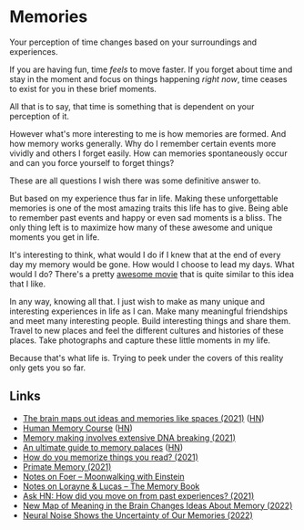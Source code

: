# Memories

Your perception of time changes based on your surroundings and experiences.

If you are having fun, time _feels_ to move faster. If you forget about time and stay in the moment and focus on things happening _right now_, time ceases to exist for you in these brief moments.

All that is to say, that time is something that is dependent on your perception of it.

However what's more interesting to me is how memories are formed. And how memory works generally. Why do I remember certain events more vividly and others I forget easily. How can memories spontaneously occur and can you force yourself to forget things?

These are all questions I wish there was some definitive answer to.

But based on my experience thus far in life. Making these unforgettable memories is one of the most amazing traits this life has to give. Being able to remember past events and happy or even sad moments is a bliss. The only thing left is to maximize how many of these awesome and unique moments you get in life.

It's interesting to think, what would I do if I knew that at the end of every day my memory would be gone. How would I choose to lead my days. What would I do? There's a pretty [awesome movie](https://letterboxd.com/film/memento/) that is quite similar to this idea that I like.

In any way, knowing all that. I just wish to make as many unique and interesting experiences in life as I can. Make many meaningful friendships and meet many interesting people. Build interesting things and share them. Travel to new places and feel the different cultures and histories of these places. Take photographs and capture these little moments in my life.

Because that's what life is. Trying to peek under the covers of this reality only gets you so far.

## Links

- [The brain maps out ideas and memories like spaces (2021)](https://www.quantamagazine.org/the-brain-maps-out-ideas-and-memories-like-spaces-20190114/) ([HN](https://news.ycombinator.com/item?id=27148529))
- [Human Memory Course](https://github.com/ContextLab/human-memory) ([HN](https://news.ycombinator.com/item?id=27448966))
- [Memory making involves extensive DNA breaking (2021)](https://picower.mit.edu/news/memory-making-involves-extensive-dna-breaking)
- [An ultimate guide to memory palaces](https://metacognitive.me/memory-palace/) ([HN](https://news.ycombinator.com/item?id=28640429))
- [How do you memorize things you read? (2021)](https://news.ycombinator.com/item?id=28839573)
- [Primate Memory (2021)](https://inference-review.com/article/primate-memory)
- [Notes on Foer – Moonwalking with Einstein](http://www.federicopereiro.com/notes-foer-moonwalking/)
- [Notes on Lorayne & Lucas – The Memory Book](http://www.federicopereiro.com/notes-lorayne-lucas-memory/)
- [Ask HN: How did you move on from past experiences? (2021)](https://news.ycombinator.com/item?id=29748113)
- [New Map of Meaning in the Brain Changes Ideas About Memory (2022)](https://www.quantamagazine.org/new-map-of-meaning-in-the-brain-changes-ideas-about-memory-20220208/)
- [Neural Noise Shows the Uncertainty of Our Memories (2022)](https://www.quantamagazine.org/neural-noise-shows-the-uncertainty-of-our-memories-20220118/)
